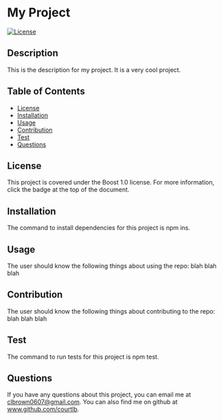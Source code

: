 
  # My Project
  [![License](https://img.shields.io/badge/License-Boost%201.0-lightblue.svg)](https://www.boost.org/LICENSE_1_0.txt)

  ## Description

  This is the description for my project. It is a very cool project. 

  ## Table of Contents

  * [License](#license)
  * [Installation](#installation)
  * [Usage](#usage)
  * [Contribution](#contribution)
  * [Test](#test)
  * [Questions](#questions)

  
  ## License

  This project is covered under the Boost 1.0 license. For more information, click the badge at the top of the document.
  

  ## Installation

  The command to install dependencies for this project is npm ins.

  ## Usage

  The user should know the following things about using the repo: blah blah blah

  ## Contribution 

  The user should know the following things about contributing to the repo: blah blah blah

  ## Test

  The command to run tests for this project is npm test.

  ## Questions

  If you have any questions about this project, you can email me at clbrown0607@gmail.com. You can also find me on github at www.github.com/courtlb.
